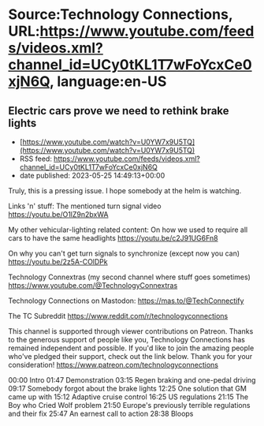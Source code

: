 # Source:Technology Connections, URL:https://www.youtube.com/feeds/videos.xml?channel_id=UCy0tKL1T7wFoYcxCe0xjN6Q, language:en-US

## Electric cars prove we need to rethink brake lights
 - [https://www.youtube.com/watch?v=U0YW7x9U5TQ](https://www.youtube.com/watch?v=U0YW7x9U5TQ)
 - RSS feed: https://www.youtube.com/feeds/videos.xml?channel_id=UCy0tKL1T7wFoYcxCe0xjN6Q
 - date published: 2023-05-25 14:49:13+00:00

Truly, this is a pressing issue. I hope somebody at the helm is watching.

Links 'n' stuff:
The mentioned turn signal video
https://youtu.be/O1lZ9n2bxWA

My other vehicular-lighting related content:
On how we used to require all cars to have the same headlights
https://youtu.be/c2J91UG6Fn8

On why you can't get turn signals to synchronize (except now you can)
https://youtu.be/2z5A-COlDPk

Technology Connextras (my second channel where stuff goes sometimes)
https://www.youtube.com/@TechnologyConnextras

Technology Connections on Mastodon:
https://mas.to/@TechConnectify

The TC Subreddit
https://www.reddit.com/r/technologyconnections

This channel is supported through viewer contributions on Patreon. Thanks to the generous support of people like you, Technology Connections has remained independent and possible. If you'd like to join the amazing people who've pledged their support, check out the link below. Thank you for your consideration!
https://www.patreon.com/technologyconnections

00:00 Intro
01:47 Demonstration
03:15 Regen braking and one-pedal driving
09:17 Somebody forgot about the brake lights
12:25 One solution that GM came up with
15:12 Adaptive cruise control
16:25 US regulations
21:15 The Boy who Cried Wolf problem
21:50 Europe's previously terrible regulations and their fix
25:47 An earnest call to action
28:38 Bloops


